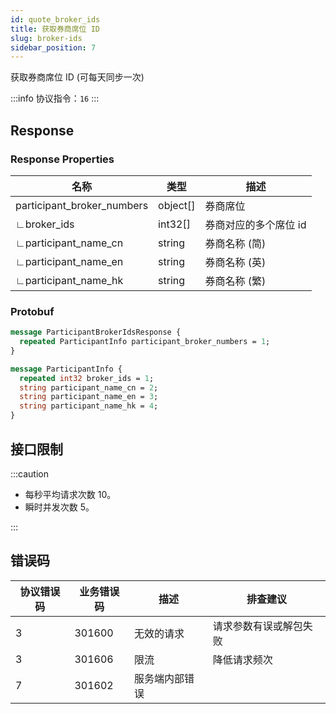 ```yaml
---
id: quote_broker_ids
title: 获取券商席位 ID
slug: broker-ids
sidebar_position: 7
---
```


获取券商席位 ID (可每天同步一次)

:::info
协议指令：`16`
:::

## Response

### Response Properties

| 名称                       | 类型     | 描述                  |
| -------------------------- | -------- | --------------------- |
| participant_broker_numbers | object[] | 券商席位              |
| ∟broker_ids                | int32[]  | 券商对应的多个席位 id |
| ∟participant_name_cn       | string   | 券商名称 (简)         |
| ∟participant_name_en       | string   | 券商名称 (英)         |
| ∟participant_name_hk       | string   | 券商名称 (繁)         |

### Protobuf

```protobuf
message ParticipantBrokerIdsResponse {
  repeated ParticipantInfo participant_broker_numbers = 1;
}

message ParticipantInfo {
  repeated int32 broker_ids = 1;
  string participant_name_cn = 2;
  string participant_name_en = 3;
  string participant_name_hk = 4;
}
```

## 接口限制

:::caution

- 每秒平均请求次数 10。
- 瞬时并发次数 5。

:::

## 错误码

| 协议错误码 | 业务错误码 | 描述           | 排查建议               |
| ---------- | ---------- | -------------- | ---------------------- |
| 3          | 301600     | 无效的请求     | 请求参数有误或解包失败 |
| 3          | 301606     | 限流           | 降低请求频次           |
| 7          | 301602     | 服务端内部错误 |                        |
